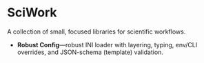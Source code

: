 # SciWork

A collection of small, focused libraries for scientific workflows.

- **Robust Config**—robust INI loader with layering, typing, env/CLI overrides, and JSON-schema (template) validation.